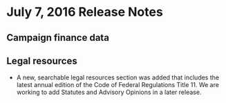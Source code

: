 # July 7, 2016 Release Notes

## Campaign finance data


## Legal resources
- A new, searchable legal resources section was added that includes the latest annual edition of the Code of Federal Regulations Title 11.  We are working to add Statutes and Advisory Opinions in a later release.

